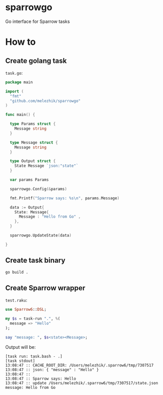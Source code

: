 # sparrowgo

Go interface for Sparrow tasks

# How to

## Create golang task

`task.go`:

```go
package main

import (
  "fmt"
  "github.com/melezhik/sparrowgo"
)

func main() {

  type Params struct {
    Message string
  }

  type Message struct {
    Message string
  }

  type Output struct {
    State Message `json:"state"`
  }

  var params Params

  sparrowgo.Config(&params)

  fmt.Printf("Sparrow says: %s\n", params.Message)

  data := Output{ 
    State: Message{ 
      Message : "Hello from Go" ,
    },
  }

  sparrowgo.UpdateState(data)

}
```

## Create task binary

```bash
go build .
```

## Create Sparrow wrapper

`test.raku`:

```raku
use Sparrow6::DSL;

my $s = task-run ".", %(
  message => "Hello"
);

say "message: ", $s<state><Message>;
```

Output will be:

```
[task run: task.bash - .]
[task stdout]
13:08:47 :: CACHE_ROOT_DIR: /Users/melezhik/.sparrow6/tmp/7307517
13:08:47 :: json: { "message" : "Hello" }
13:08:47 :: 
13:08:47 :: Sparrow says: Hello
13:08:47 :: update /Users/melezhik/.sparrow6/tmp/7307517/state.json
message: Hello from Go
```
